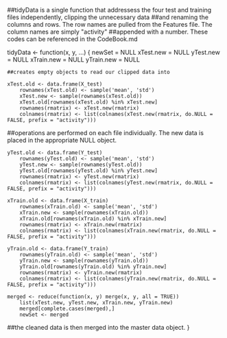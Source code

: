 ##tidyData is a single function that addressess the four test and training files independently, clipping the unnecessary data
##and renaming the columns and rows. The row names are pulled from the Features file. The column names are simply "activity"
##appended with a number. These codes can be referenced in the CodeBook.md

tidyData <- function(x, y, ...) {
	newSet = NULL
	xTest.new = NULL
	yTest.new = NULL
	xTrain.new = NULL
	yTrain.new = NULL

	##creates empty objects to read our clipped data into

	xTest.old <- data.frame(X_test)
		rownames(xTest.old) <- sample('mean', 'std')
		xTest.new <- sample(rownames(xTest.old))
		xTest.old[rownames(xTest.old) %in% xTest.new]
		rownames(rmatrix) <- xTest.new(rmatrix)
		colnames(rmatrix) <- list(colnames(xTest.new(rmatrix, do.NULL = FALSE, prefix = "activity")))

##operations are performed on each file individually. The new data is placed in the appropriate NULL object.

	yTest.old <- data.frame(Y_test)
		rownames(yTest.old) <- sample('mean', 'std')
		yTest.new <- sample(rownames(yTest.old))
		yTest.old[rownames(yTest.old) %in% yTest.new]
		rownames(rmatrix) <- yTest.new(rmatrix)
		colnames(rmatrix) <- list(colnames(yTest.new(rmatrix, do.NULL = FALSE, prefix = "activity")))

	xTrain.old <- data.frame(X_train)
		rownames(xTrain.old) <- sample('mean', 'std')
		xTrain.new <- sample(rownames(xTrain.old))
		xTrain.old[rownames(xTrain.old) %in% xTrain.new]
		rownames(rmatrix) <- xTrain.new(rmatrix)
		colnames(rmatrix) <- list(colnames(xTrain.new(rmatrix, do.NULL = FALSE, prefix = "activity")))

	yTrain.old <- data.frame(Y_train)
		rownames(yTrain.old) <- sample('mean', 'std')
		yTrain.new <- sample(rownames(yTrain.old))
		yTrain.old[rownames(yTrain.old) %in% yTrain.new]
		rownames(rmatrix) <- yTrain.new(rmatrix)
		colnames(rmatrix) <- list(colnames(yTrain.new(rmatrix, do.NULL = FALSE, prefix = "activity")))

	merged <- reduce(function(x, y) merge(x, y, all = TRUE))
		list(xTest.new, yTest.new, xTrain.new, yTrain.new)
		merged[complete.cases(merged),]
		newSet <- merged

##the cleaned data is then merged into the master data object.
}